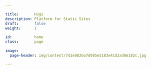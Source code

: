 ```yaml
---

title:       Hugs
description: Platform for Static Sites
draft:       false
weight:      1

id:          home
class:       page

image:
  page-header: img/content/7d1e8826a7d085e5183e41d2ad66182c.jpg

---
```

